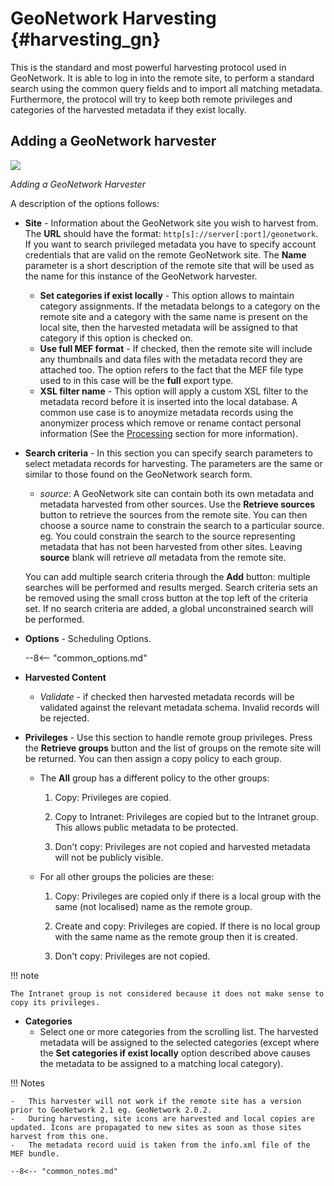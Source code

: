 # GeoNetwork Harvesting {#harvesting_gn}

This is the standard and most powerful harvesting protocol used in GeoNetwork. It is able to log in into the remote site, to perform a standard search using the common query fields and to import all matching metadata. Furthermore, the protocol will try to keep both remote privileges and categories of the harvested metadata if they exist locally.

## Adding a GeoNetwork harvester

![](web-harvesting-gn.png)

*Adding a GeoNetwork Harvester*

A description of the options follows:

-   **Site** - Information about the GeoNetwork site you wish to harvest from. The **URL** should have the format: `http[s]://server[:port]/geonetwork`. If you want to search privileged metadata you have to specify account credentials that are valid on the remote GeoNetwork site. The **Name** parameter is a short description of the remote site that will be used as the name for this instance of the GeoNetwork harvester.

    -   **Set categories if exist locally** - This option allows to maintain category assignments. If the metadata belongs to a category on the remote site and a category with the same name is present on the local site, then the harvested metadata will be assigned to that category if this option is checked on.
    -   **Use full MEF format** - If checked, then the remote site will include any thumbnails and data files with the metadata record they are attached too. The option refers to the fact that the MEF file type used to in this case will be the **full** export type.
    -   **XSL filter name** - This option will apply a custom XSL filter to the metadata record before it is inserted into the local database. A common use case is to anoymize metadata records using the anonymizer process which remove or rename contact personal information (See the [Processing](../../processing/index.md) section for more information).

-   **Search criteria** - In this section you can specify search parameters to select metadata records for harvesting. The parameters are the same or similar to those found on the GeoNetwork search form.

    -   *source*: A GeoNetwork site can contain both its own metadata and metadata harvested from other sources. Use the **Retrieve sources** button to retrieve the sources from the remote site. You can then choose a source name to constrain the search to a particular source. eg. You could constrain the search to the source representing metadata that has not been harvested from other sites. Leaving **source** blank will retrieve *all* metadata from the remote site.

    You can add multiple search criteria through the **Add** button: multiple searches will be performed and results merged. Search criteria sets an be removed using the small cross button at the top left of the criteria set. If no search criteria are added, a global unconstrained search will be performed.

-   **Options** - Scheduling Options.

    --8<-- "common_options.md"

-   **Harvested Content**

    -   *Validate* - if checked then harvested metadata records will be validated against the relevant metadata schema. Invalid records will be rejected.

-   **Privileges** - Use this section to handle remote group privileges. Press the **Retrieve groups** button and the list of groups on the remote site will be returned. You can then assign a copy policy to each group.

    -   The **All** group has a different policy to the other groups:
    
        1.  Copy: Privileges are copied.

        2.  Copy to Intranet: Privileges are copied but to the Intranet group. This allows public metadata to be protected.

        3.  Don't copy: Privileges are not copied and harvested metadata will not be publicly visible.

    -   For all other groups the policies are these:
    
        1.  Copy: Privileges are copied only if there is a local group with the same (not localised) name as the remote group.
        2.  Create and copy: Privileges are copied. If there is no local group with the same name as the remote group then it is created.
        
        3.  Don't copy: Privileges are not copied.

!!! note

    The Intranet group is not considered because it does not make sense to copy its privileges.


-   **Categories**
    -   Select one or more categories from the scrolling list. The harvested metadata will be assigned to the selected categories (except where the **Set categories if exist locally** option described above causes the metadata to be assigned to a matching local category).

!!! Notes

    -   This harvester will not work if the remote site has a version prior to GeoNetwork 2.1 eg. GeoNetwork 2.0.2.
    -   During harvesting, site icons are harvested and local copies are updated. Icons are propagated to new sites as soon as those sites harvest from this one.
    -   The metadata record uuid is taken from the info.xml file of the MEF bundle.

    --8<-- "common_notes.md"
